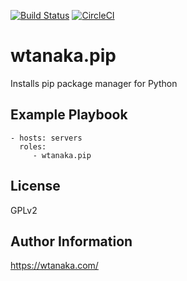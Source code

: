 [![Build Status](https://travis-ci.org/wtanaka/ansible-role-pip.svg?branch=master)](https://travis-ci.org/wtanaka/ansible-role-pip)
[![CircleCI](https://circleci.com/gh/wtanaka/ansible-role-pip.svg?style=svg)](https://circleci.com/gh/wtanaka/ansible-role-pip)

wtanaka.pip
===========

Installs pip package manager for Python

Example Playbook
----------------

    - hosts: servers
      roles:
         - wtanaka.pip

License
-------

GPLv2

Author Information
------------------

https://wtanaka.com/
